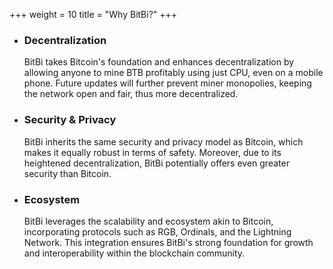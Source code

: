 +++
weight = 10
title = "Why BitBi?"
+++

* ### Decentralization

  BitBi takes Bitcoin's foundation and enhances decentralization by allowing anyone to mine BTB profitably using just CPU, even on a mobile phone. Future updates will further prevent miner monopolies, keeping the network open and fair, thus more decentralized.

* ### Security & Privacy

  BitBi inherits the same security and privacy model as Bitcoin, which makes it equally robust in terms of safety. 
  Moreover, due to its heightened decentralization, BitBi potentially offers even greater security than Bitcoin.

* ### Ecosystem

  BitBi leverages the scalability and ecosystem akin to Bitcoin, incorporating protocols such as RGB, Ordinals, and the Lightning Network. This integration ensures BitBi's strong foundation for growth and interoperability within the blockchain community.
